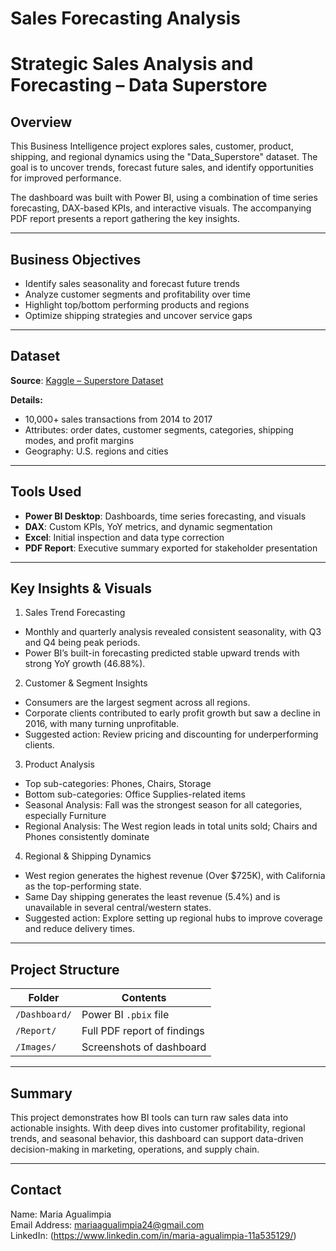 # Sales Forecasting Analysis

# Strategic Sales Analysis and Forecasting – Data Superstore

## Overview

This Business Intelligence project explores sales, customer, product, shipping, and regional dynamics using the "Data_Superstore" dataset. The goal is to uncover trends, forecast future sales, and identify opportunities for improved performance.

The dashboard was built with Power BI, using a combination of time series forecasting, DAX-based KPIs, and interactive visuals. The accompanying PDF report presents a report gathering the key insights.

---

## Business Objectives

- Identify sales seasonality and forecast future trends
- Analyze customer segments and profitability over time
- Highlight top/bottom performing products and regions
- Optimize shipping strategies and uncover service gaps

---

## Dataset

**Source**: [Kaggle – Superstore Dataset](https://www.kaggle.com/datasets/vivek468/superstore-dataset-final)

**Details:**
- 10,000+ sales transactions from 2014 to 2017
- Attributes: order dates, customer segments, categories, shipping modes, and profit margins
- Geography: U.S. regions and cities

---

## Tools Used

- **Power BI Desktop**: Dashboards, time series forecasting, and visuals
- **DAX**: Custom KPIs, YoY metrics, and dynamic segmentation
- **Excel**: Initial inspection and data type correction
- **PDF Report**: Executive summary exported for stakeholder presentation

---

## Key Insights & Visuals

1. Sales Trend Forecasting
- Monthly and quarterly analysis revealed consistent seasonality, with Q3 and Q4 being peak periods.
- Power BI’s built-in forecasting predicted stable upward trends with strong YoY growth (46.88%).

2. Customer & Segment Insights
- Consumers are the largest segment across all regions.
- Corporate clients contributed to early profit growth but saw a decline in 2016, with many turning unprofitable.
- Suggested action: Review pricing and discounting for underperforming clients.

3. Product Analysis
- Top sub-categories: Phones, Chairs, Storage
- Bottom sub-categories: Office Supplies-related items
- Seasonal Analysis: Fall was the strongest season for all categories, especially Furniture
- Regional Analysis: The West region leads in total units sold; Chairs and Phones consistently dominate

4. Regional & Shipping Dynamics
- West region generates the highest revenue (Over $725K), with California as the top-performing state.
- Same Day shipping generates the least revenue (5.4%) and is unavailable in several central/western states.
- Suggested action: Explore setting up regional hubs to improve coverage and reduce delivery times.

---

## Project Structure

| Folder | Contents |
|--------|----------|
| `/Dashboard/` | Power BI `.pbix` file |
| `/Report/` | Full PDF report of findings |
| `/Images/` | Screenshots of dashboard |

---

## Summary

This project demonstrates how BI tools can turn raw sales data into actionable insights. With deep dives into customer profitability, regional trends, and seasonal behavior, this dashboard can support data-driven decision-making in marketing, operations, and supply chain.

---

## Contact

Name: Maria Agualimpia  
Email Address: mariaagualimpia24@gmail.com  
LinkedIn: (https://www.linkedin.com/in/maria-agualimpia-11a535129/)
